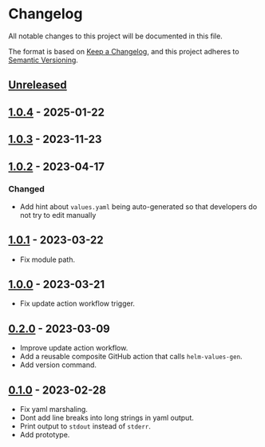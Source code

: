 # Changelog

All notable changes to this project will be documented in this file.

The format is based on [Keep a Changelog](https://keepachangelog.com/en/1.0.0/),
and this project adheres to [Semantic Versioning](https://semver.org/spec/v2.0.0.html).



## [Unreleased]

## [1.0.4] - 2025-01-22

## [1.0.3] - 2023-11-23

## [1.0.2] - 2023-04-17

### Changed

- Add hint about `values.yaml` being auto-generated so that developers do not try to edit manually

## [1.0.1] - 2023-03-22

- Fix module path.

## [1.0.0] - 2023-03-21

- Fix update action workflow trigger.

## [0.2.0] - 2023-03-09

- Improve update action workflow.
- Add a reusable composite GitHub action that calls `helm-values-gen`.
- Add version command.

## [0.1.0] - 2023-02-28

- Fix yaml marshaling.
- Dont add line breaks into long strings in yaml output.
- Print output to `stdout` instead of `stderr`.
- Add prototype.


[Unreleased]: https://github.com/giantswarm/helm-values-gen/compare/v1.0.4...HEAD
[1.0.4]: https://github.com/giantswarm/helm-values-gen/compare/v1.0.3...v1.0.4
[1.0.3]: https://github.com/giantswarm/helm-values-gen/compare/v1.0.2...v1.0.3
[1.0.2]: https://github.com/giantswarm/helm-values-gen/compare/v1.0.1...v1.0.2
[1.0.1]: https://github.com/giantswarm/helm-values-gen/compare/v1.0.0...v1.0.1
[1.0.0]: https://github.com/giantswarm/helm-values-gen/compare/v0.2.0...v1.0.0
[0.2.0]: https://github.com/giantswarm/helm-values-gen/compare/v0.1.0...v0.2.0
[0.1.0]: https://github.com/giantswarm/helm-values-gen/releases/tag/v0.1.0
